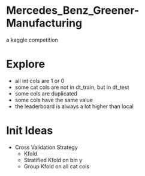 # Mercedes_Benz_Greener-Manufacturing
a kaggle competition

# Explore
  - all int cols are 1 or 0
  - some cat cols are not in dt_train, but in dt_test
  - some cols are duplicated
  - some cols have the same value
  - the leaderboard is always a lot higher than local

# Init Ideas
  - Cross Validation Strategy
    - Kfold
    - Stratified Kfold on bin y
    - Group Kfold on all cat cols
